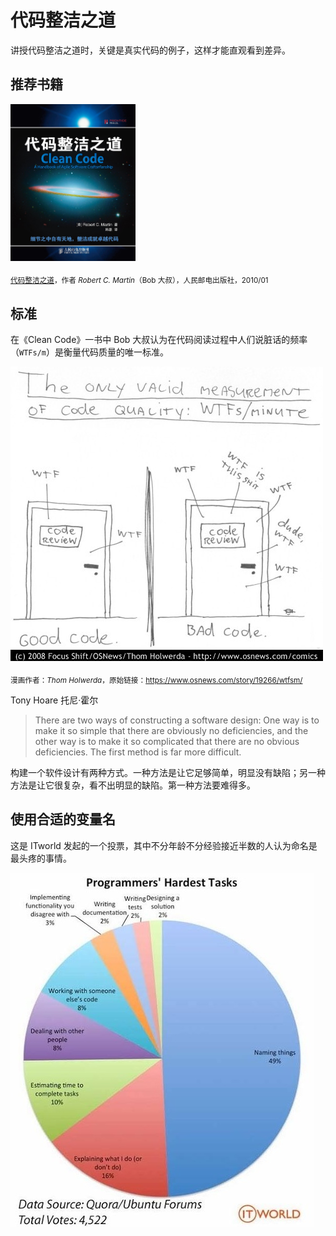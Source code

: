 # 代码整洁之道

讲授代码整洁之道时，关键是真实代码的例子，这样才能直观看到差异。

## 推荐书籍

<img src="./img/clean-code.jpg" style="width:200px;">

<sub>[代码整洁之道](https://book.douban.com/subject/4199741/)，作者 *Robert C. Martin*（Bob 大叔），人民邮电出版社，2010/01</sub>

## 标准

在《Clean Code》一书中 Bob 大叔认为在代码阅读过程中人们说脏话的频率（`WTFs/m`）是衡量代码质量的唯一标准。

<img src="./img/wtfm.jpg">

<sub>漫画作者：*Thom Holwerda*，原始链接：https://www.osnews.com/story/19266/wtfsm/</sub>

Tony Hoare 托尼·霍尔

> There are two ways of constructing a software design: One way is to make it so simple that there are obviously no deficiencies, and the other way is to make it so complicated that there are no obvious deficiencies. The first method is far more difficult.

构建一个软件设计有两种方式。一种方法是让它足够简单，明显没有缺陷；另一种方法是让它很复杂，看不出明显的缺陷。第一种方法要难得多。

## 使用合适的变量名

这是 ITworld 发起的一个投票，其中不分年龄不分经验接近半数的人认为命名是最头疼的事情。

<img src="./img/hardest-tasks.jpg" >